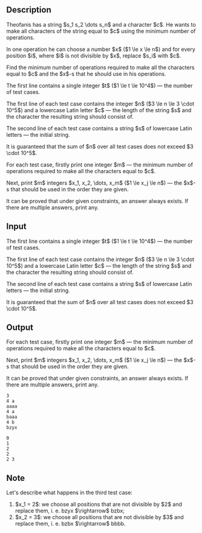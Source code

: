 ## Description

<div><p>Theofanis has a string $s_1 s_2 \dots s_n$ and a character $c$. He wants to make all characters of the string equal to $c$ using the minimum number of operations.</p><p>In one operation he can choose a number $x$ ($1 \le x \le n$) and <span class="tex-font-style-bf">for every position $i$</span>, where $i$ is <span class="tex-font-style-bf">not</span> divisible by $x$, replace $s_i$ with $c$. </p><p>Find the minimum number of operations required to make all the characters equal to $c$ and the $x$-s that he should use in his operations.</p></div><div class="input-specification"><p>The first line contains a single integer $t$ ($1 \le t \le 10^4$)&nbsp;— the number of test cases.</p><p>The first line of each test case contains the integer $n$ ($3 \le n \le 3 \cdot 10^5$) and a lowercase Latin letter $c$&nbsp;— the length of the string $s$ and the character the resulting string should consist of.</p><p>The second line of each test case contains a string $s$ of lowercase Latin letters&nbsp;— the initial string.</p><p>It is guaranteed that the sum of $n$ over all test cases does not exceed $3 \cdot 10^5$.</p></div><div class="output-specification"><p>For each test case, firstly print one integer $m$&nbsp;— the minimum number of operations required to make all the characters equal to $c$.</p><p>Next, print $m$ integers $x_1, x_2, \dots, x_m$ ($1 \le x_j \le n$)&nbsp;— the $x$-s that should be used in the order they are given.</p><p>It can be proved that under given constraints, an answer always exists. If there are multiple answers, print any.</p></div>

## Input

<p>The first line contains a single integer $t$ ($1 \le t \le 10^4$)&nbsp;— the number of test cases.</p><p>The first line of each test case contains the integer $n$ ($3 \le n \le 3 \cdot 10^5$) and a lowercase Latin letter $c$&nbsp;— the length of the string $s$ and the character the resulting string should consist of.</p><p>The second line of each test case contains a string $s$ of lowercase Latin letters&nbsp;— the initial string.</p><p>It is guaranteed that the sum of $n$ over all test cases does not exceed $3 \cdot 10^5$.</p>

## Output

<p>For each test case, firstly print one integer $m$&nbsp;— the minimum number of operations required to make all the characters equal to $c$.</p><p>Next, print $m$ integers $x_1, x_2, \dots, x_m$ ($1 \le x_j \le n$)&nbsp;— the $x$-s that should be used in the order they are given.</p><p>It can be proved that under given constraints, an answer always exists. If there are multiple answers, print any.</p>





```input1
3
4 a
aaaa
4 a
baaa
4 b
bzyx
```




```output1
0
1
2
2 
2 3
```



## Note

<p>Let's describe what happens in the third test case: </p><ol> <li> $x_1 = 2$: we choose all positions that are not divisible by $2$ and replace them, i.&nbsp;e. <span class="tex-font-style-tt"><span class="tex-font-style-underline">b</span>z<span class="tex-font-style-underline">y</span>x</span> $\rightarrow$ <span class="tex-font-style-tt">bzbx</span>; </li><li> $x_2 = 3$: we choose all positions that are not divisible by $3$ and replace them, i.&nbsp;e. <span class="tex-font-style-tt"><span class="tex-font-style-underline">bz</span>b<span class="tex-font-style-underline">x</span></span> $\rightarrow$ <span class="tex-font-style-tt">bbbb</span>. </li></ol>

